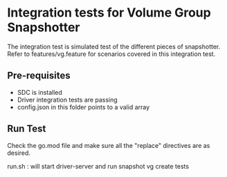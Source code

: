 # Integration tests for Volume Group Snapshotter
The integration test is simulated test of the different pieces of snapshotter. Refer to features/vg.feature for scenarios covered in this integration test.

## Pre-requisites
- SDC is installed
- Driver integration tests are passing
- config.json in this folder points to a valid array

## Run Test
Check the go.mod file and make sure all the "replace" directives are as desired.

run.sh : will start driver-server and run snapshot vg create tests
